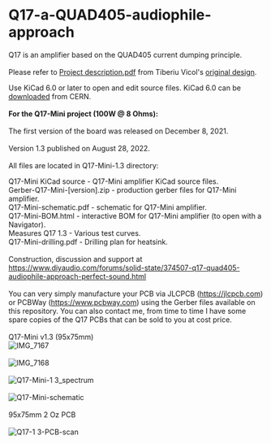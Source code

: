 # Q17-a-QUAD405-audiophile-approach
Q17 is an amplifier based on the QUAD405 current dumping principle.<br>
<br>
Please refer to <a href="https://github.com/tvicol/Q17-a-QUAD405-audiophile-approach/blob/main/Project%20description.pdf">Project description.pdf</a> from Tiberiu Vicol's <a href="https://github.com/tvicol/Q17-a-QUAD405-audiophile-approach">original design</a>.<br>

Use KiCad 6.0 or later to open and edit source files. KiCad 6.0 can be <a href="https://www.kicad.org/download/">downloaded</a> from CERN.<br>
<br>
<b>For the Q17-Mini project (100W @ 8 Ohms):</b><br>
<br>
The first version of the board was released on December 8, 2021.<br>
<br>
Version 1.3 published on August 28, 2022.<br>
<br>
All files are located in Q17-Mini-1.3 directory:<br>

Q17-Mini KiCad source - Q17-Mini amplifier KiCad source files.<br>
Gerber-Q17-Mini-[version].zip - production gerber files for Q17-Mini amplifier.<br>
Q17-Mini-schematic.pdf - schematic for Q17-Mini amplifier.<br>
Q17-Mini-BOM.html - interactive BOM for Q17-Mini amplifier (to open with a Navigator).<br>
Measures Q17 1.3 - Various test curves.<br>
Q17-Mini-drilling.pdf - Drilling plan for heatsink.<br>
<br>
Construction, discussion and support at https://www.diyaudio.com/forums/solid-state/374507-q17-quad405-audiophile-approach-perfect-sound.html<br>
<br>
You can very simply manufacture your PCB via JLCPCB (https://jlcpcb.com) or PCBWay (https://www.pcbway.com) using the Gerber files available on this repository. You can also contact me, from time to time I have some spare copies of the Q17 PCBs that can be sold to you at cost price.<br>
<br>
Q17-Mini v1.3 (95x75mm)<br>
![IMG_7167](https://user-images.githubusercontent.com/12907102/188893876-657b84e3-38b6-482c-af0a-7cd518a24296.jpeg)<br>
<br>
![IMG_7168](https://user-images.githubusercontent.com/12907102/188893955-e9e596d5-09ec-4ad7-99dc-b26f4686cb5a.jpeg)<br>
<br>
![Q17-Mini-1 3_spectrum](https://user-images.githubusercontent.com/12907102/189294781-cff1cc9a-bd83-4b75-bac8-acc55bfa9ec6.jpg)<br>
<br>
![Q17-Mini-schematic](https://user-images.githubusercontent.com/12907102/189375267-27aed43f-b06a-4350-8ce0-3b830c9fdcd6.jpg)<br>
<br>
95x75mm 2 Oz PCB<br>
<br>
![Q17-1 3-PCB-scan](https://user-images.githubusercontent.com/12907102/186886981-c5b678a8-5ec7-4ca9-a90e-ef85f9a3f41b.jpg)<br>
<br>
